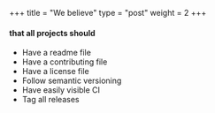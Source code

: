 +++
title = "We believe"
type = "post"
weight = 2
+++
#### that all projects should

* Have a readme file
* Have a contributing file
* Have a license file
* Follow semantic versioning
* Have easily visible CI
* Tag all releases
